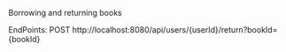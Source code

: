 Borrowing and returning books

EndPoints:
POST http://localhost:8080/api/users/{userId}/return?bookId={bookId}

